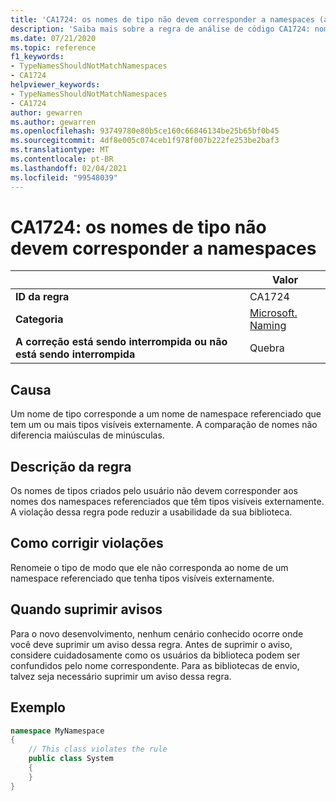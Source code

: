 ```yaml
---
title: 'CA1724: os nomes de tipo não devem corresponder a namespaces (análise de código)'
description: 'Saiba mais sobre a regra de análise de código CA1724: nomes de tipos não devem corresponder a namespaces'
ms.date: 07/21/2020
ms.topic: reference
f1_keywords:
- TypeNamesShouldNotMatchNamespaces
- CA1724
helpviewer_keywords:
- TypeNamesShouldNotMatchNamespaces
- CA1724
author: gewarren
ms.author: gewarren
ms.openlocfilehash: 93749780e80b5ce160c66846134be25b65bf0b45
ms.sourcegitcommit: 4df8e005c074ceb1f978f007b222fe253be2baf3
ms.translationtype: MT
ms.contentlocale: pt-BR
ms.lasthandoff: 02/04/2021
ms.locfileid: "99548039"
---
```

# <a name="ca1724-type-names-should-not-match-namespaces"></a>CA1724: os nomes de tipo não devem corresponder a namespaces

| | Valor |
|-|-|
| **ID da regra** |CA1724|
| **Categoria** |[Microsoft. Naming](naming-warnings.md)|
| **A correção está sendo interrompida ou não está sendo interrompida** |Quebra|

## <a name="cause"></a>Causa

Um nome de tipo corresponde a um nome de namespace referenciado que tem um ou mais tipos visíveis externamente. A comparação de nomes não diferencia maiúsculas de minúsculas.

## <a name="rule-description"></a>Descrição da regra

Os nomes de tipos criados pelo usuário não devem corresponder aos nomes dos namespaces referenciados que têm tipos visíveis externamente. A violação dessa regra pode reduzir a usabilidade da sua biblioteca.

## <a name="how-to-fix-violations"></a>Como corrigir violações

Renomeie o tipo de modo que ele não corresponda ao nome de um namespace referenciado que tenha tipos visíveis externamente.

## <a name="when-to-suppress-warnings"></a>Quando suprimir avisos

Para o novo desenvolvimento, nenhum cenário conhecido ocorre onde você deve suprimir um aviso dessa regra. Antes de suprimir o aviso, considere cuidadosamente como os usuários da biblioteca podem ser confundidos pelo nome correspondente. Para as bibliotecas de envio, talvez seja necessário suprimir um aviso dessa regra.

## <a name="example"></a>Exemplo

```csharp
namespace MyNamespace
{
    // This class violates the rule
    public class System
    {
    }
}
```
